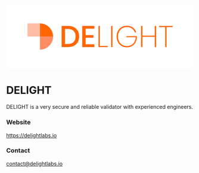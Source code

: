![DELIGHT logo](./DELIGHT-horizontal.svg)

# DELIGHT

DELIGHT is a very secure and reliable validator with experienced engineers.

### Website

https://delightlabs.io

### Contact

contact@delightlabs.io

